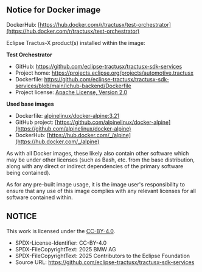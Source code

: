 ## Notice for Docker image

DockerHub: [https://hub.docker.com/r/tractusx/test-orchestrator](https://hub.docker.com/r/tractusx/test-orchestrator)

Eclipse Tractus-X product(s) installed within the image:

**Test Orchestrator**

- GitHub: https://github.com/eclipse-tractusx/tractusx-sdk-services
- Project home: https://projects.eclipse.org/projects/automotive.tractusx
- Dockerfile: https://github.com/eclipse-tractusx/tractusx-sdk-services/blob/main/ichub-backend/Dockerfile
- Project license: [Apache License, Version 2.0](https://github.com/eclipse-tractusx/tractusx-sdk-services/blob/main/LICENSE)

**Used base images**

- Dockerfile: [alpinelinux/docker-alpine:3.21](https://github.com/alpinelinux/docker-alpine/blob/v3.21/x86_64/Dockerfile)
- GitHub project: [https://github.com/alpinelinux/docker-alpine](https://github.com/alpinelinux/docker-alpine)
- DockerHub: [https://hub.docker.com/_/alpine](https://hub.docker.com/_/alpine)

As with all Docker images, these likely also contain other software which may be under other licenses
(such as Bash, etc. from the base distribution, along with any direct or indirect dependencies of the primary software being contained).

As for any pre-built image usage, it is the image user's responsibility to ensure that any use of this image complies with any relevant licenses for all software contained within.

## NOTICE

This work is licensed under the [CC-BY-4.0](https://creativecommons.org/licenses/by/4.0/legalcode).

- SPDX-License-Identifier: CC-BY-4.0
- SPDX-FileCopyrightText: 2025 BMW AG
- SPDX-FileCopyrightText: 2025 Contributors to the Eclipse Foundation
- Source URL: https://github.com/eclipse-tractusx/tractusx-sdk-services
